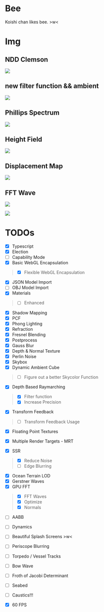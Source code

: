 # Bee

Koishi chan likes bee. \>w<

# Img

## NDD Clemson

![](docs/refined.png)

## new filter function && ambient

![](docs/new-ambient.png)

## Phillips Spectrum

![](docs/h0.jpg)

## Height Field

![](docs/h.jpg)

## Displacement Map

![](docs/displacement.png)

## FFT Wave

![](docs/fftwave.png)

![](docs/fftwave2.png)

# TODOs

- [X] Typescript
- [X] Election
- [ ] Capability Mode
- [X] Basic WebGL Encapsulation
> - [X] Flexible WebGL Encapsulation
- [X] JSON Model Import
- [ ] OBJ Model Import
- [X] Materials
> - [ ] Enhanced
- [X] Shadow Mapping
- [X] PCF
- [X] Phong Lighting
- [X] Refraction
- [X] Fresnel Blending
- [X] Postprocess
- [X] Gauss Blur
- [X] Depth & Normal Texture
- [X] Perlin Noise
- [X] Skybox
- [X] Dynamic Ambient Cube
> - [ ] Figure out a better Skycolor Function 
- [X] Depth Based Raymarching
> - [X] Filter function
> - [X] Increase Precision
- [X] Transform Feedback
> - [ ] Transform Feedback Usage
- [X] Floating Point Textures
- [X] Multiple Render Targets - MRT

- [X] SSR
> - [X] Reduce Noise
> - [ ] Edge Blurring
- [X] Ocean Terrain LOD
- [X] Gerstner Waves
- [X] GPU FFT
> - [X] FFT Waves
> - [X] Optimize
> - [X] Normals
- [ ] AABB
- [ ] Dynamics
- [ ] Beautiful Splash Screens \>w<
- [ ] Periscope Blurring
- [ ] Torpedo / Vessel Tracks
- [ ] Bow Wave
- [ ] Froth of Jacobi Determinant
- [ ] Seabed
- [ ] Caustics!!!

- [X] 60 FPS